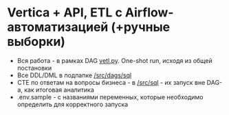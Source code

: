 
# Vertica + API, ETL с Airflow-автоматизацией (+ручные выборки)
* Вся работа - в рамках DAG [vetl.py](/de/s3api-vertica-etl/src/dags/vetl.py). One-shot run, исходя из общей постановки
* Все DDL/DML в подпапке [/src/dags/sql](/de/s3api-vertica-etl/src/dags/sql)
* CTE по ответам на вопросы бизнеса - в [/src/sql](/de/s3api-vertica-etl/src/sql) - их запуск вне DAG-а, как итоговая аналитика
* .env.sample - с названиями переменных, которые необходимо определить для корректного запуска

